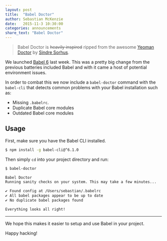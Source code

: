 ```yaml
---
layout: post
title:  "Babel Doctor"
author: Sebastian McKenzie
date:   2015-11-3 10:30:00
categories: announcements
share_text: "Babel Doctor"
---
```


> Babel Doctor is <s>heavily inspired</s> ripped from the awesome
> [Yeoman Doctor](https://github.com/yeoman/doctor) by
> [Sindre Sorhus](https://github.com/sindresorhus).

We launched [Babel 6](https://babeljs.io/blog/2015/10/29/6.0.0/) last week. This was a
pretty big change from the previous batteries included Babel and with it came a host of
potential environment issues.

In order to combat this we now include a `babel-doctor` command with the `babel-cli` that
detects common problems with your Babel installation such as:

 - Missing `.babelrc`.
 - Duplicate Babel core modules
 - Outdated Babel core modules

## Usage

First, make sure you have the Babel CLI installed.

```sh
$ npm install -g babel-cli@^6.1.0
```

Then simply `cd` into your project directory and run:

```sh
$ babel-doctor

Babel Doctor
Running sanity checks on your system. This may take a few minutes...

✔ Found config at /Users/sebastian/.babelrc
✔ All babel packages appear to be up to date
✔ No duplicate babel packages found

Everything looks all right!

```

----

We hope this makes it easier to setup and use Babel in your project.

Happy hacking!
